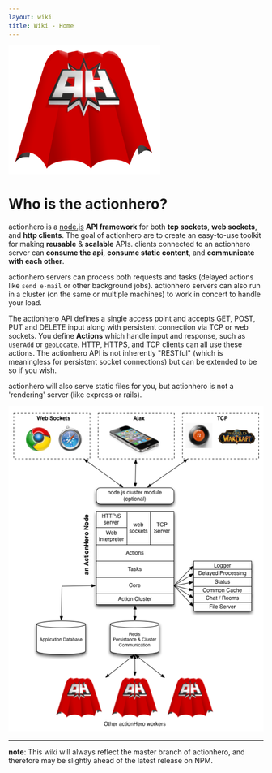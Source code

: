 ```yaml
---
layout: wiki
title: Wiki - Home
---
```

<img src="/img/logo/actionhero_400.png" width="300" />

# Who is the actionhero?

actionhero is a [node.js](http://nodejs.org) **API framework** for both **tcp sockets**, **web sockets**, and **http clients**.  The goal of actionhero are to create an easy-to-use toolkit for making **reusable** & **scalable** APIs.  clients connected to an actionhero server can **consume the api**, **consume static content**, and **communicate with each other**.

actionhero servers can process both requests and tasks (delayed actions like `send e-mail` or other background jobs).  actionhero servers can also run in a cluster (on the same or multiple machines) to work in concert to handle your load.

The actionhero API defines a single access point and accepts GET, POST, PUT and DELETE input along with persistent connection via TCP or web sockets. You define **Actions** which handle input and response, such as `userAdd` or `geoLocate`. HTTP, HTTPS, and TCP clients can all use these actions.  The actionhero API is not inherently "RESTful" (which is meaningless for persistent socket connections) but can be extended to be so if you wish.

actionhero will also serve static files for you, but actionhero is not a 'rendering' server (like express or rails).

<img src="/img/actionheroGraphic.png" />

---

**note**: This wiki will always reflect the master branch of actionhero, and therefore may be slightly ahead of the latest release on NPM.
